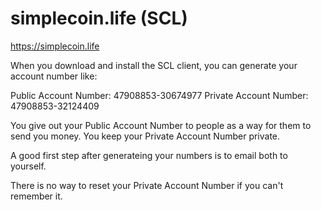 # simplecoin.life (SCL)

https://simplecoin.life

When you download and install the SCL client, you can generate your account number like:

Public Account Number: 47908853-30674977
Private Account Number: 47908853-32124409

You give out your Public Account Number to people as a way for them to send you money.
You keep your Private Account Number private.

A good first step after generateing your numbers is to email both to yourself.

There is no way to reset your Private Account Number if you can't remember it.



